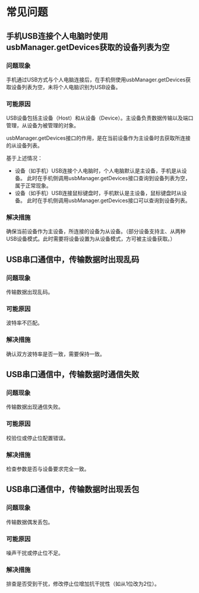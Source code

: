 # 常见问题

## 手机USB连接个人电脑时使用usbManager.getDevices获取的设备列表为空

### 问题现象

手机通过USB方式与个人电脑连接后，在手机侧使用usbManager.getDevices获取设备列表为空，未将个人电脑识别为USB设备。

### 可能原因

USB设备包括主设备（Host）和从设备（Device）。主设备负责数据传输以及端口管理，从设备为被管理的对象。

usbManager.getDevices接口的作用，是在当前设备作为主设备时去获取所连接的从设备列表。

基于上述情况：

- 设备（如手机）USB连接个人电脑时，个人电脑默认是主设备，手机是从设备。
此时在手机侧调用usbManager.getDevices接口查询到设备列表为空，属于正常现象。
- 设备（如手机）USB连接鼠标键盘时，手机默认是主设备，鼠标键盘时从设备。
此时在手机侧调用usbManager.getDevices接口可以查询到设备列表。

### 解决措施

确保当前设备作为主设备，所连接的设备为从设备。（部分设备支持主、从两种USB设备模式。此时需要将设备设置为从设备模式，方可被主设备获取。）

## USB串口通信中，传输数据时出现乱码

### 问题现象

传输数据出现乱码。

### 可能原因

波特率不匹配。

### 解决措施

确认双方波特率是否一致，需要保持一致。

## USB串口通信中，传输数据时通信失败

### 问题现象

传输数据出现通信失败。

### 可能原因

校验位或停止位配置错误。

### 解决措施

检查参数是否与设备要求完全一致。

## USB串口通信中，传输数据时出现丢包


### 问题现象

传输数据偶发丢包。

### 可能原因

噪声干扰或停止位不足。

### 解决措施

排查是否受到干扰，修改停止位增加抗干扰性（如从1位改为2位）。
